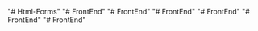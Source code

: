 "# Html-Forms" 
"# FrontEnd" 
"# FrontEnd" 
"# FrontEnd" 
"# FrontEnd" 
"# FrontEnd" 
"# FrontEnd" 
